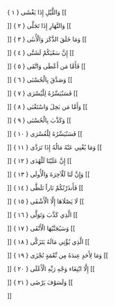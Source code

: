 وَاللَّيْلِ إِذَا يَغْشَى { ۱ }
[[


]] 
وَالنَّهَارِ إِذَا تَجَلَّى { ۲ }
[[


]] 
وَمَا خَلَقَ الذَّكَرَ وَالْأُنثَى { ۳ }
[[


]] 
إِنَّ سَعْيَكُمْ لَشَتَّى { ٤ }
[[


]] 
فَأَمَّا مَن أَعْطَى وَاتَّقَى { ٥ }
[[


]] 
وَصَدَّقَ بِالْحُسْنَى { ٦ }
[[


]] 
فَسَنُيَسِّرُهُ لِلْيُسْرَى { ٧ }
[[


]] 
وَأَمَّا مَن بَخِلَ وَاسْتَغْنَى { ۸ }
[[


]] 
وَكَذَّبَ بِالْحُسْنَى { ۹ }
[[


]] 
فَسَنُيَسِّرُهُ لِلْعُسْرَى { ۱۰ }
[[


]] 
وَمَا يُغْنِي عَنْهُ مَالُهُ إِذَا تَرَدَّى { ۱۱ }
[[


]] 
إِنَّ عَلَيْنَا لَلْهُدَى { ۱۲ }
[[


]] 
وَإِنَّ لَنَا لَلْآخِرَةَ وَالْأُولَى { ۱۳ }
[[


]] 
فَأَنذَرْتُكُمْ نَاراً تَلَظَّى { ۱٤ }
[[


]] 
لَا يَصْلَاهَا إِلَّا الْأَشْقَى { ۱٥ }
[[


]] 
الَّذِي كَذَّبَ وَتَوَلَّى { ۱٦ }
[[


]] 
وَسَيُجَنَّبُهَا الْأَتْقَى { ۱٧ }
[[


]] 
الَّذِي يُؤْتِي مَالَهُ يَتَزَكَّى { ۱۸ }
[[


]] 
وَمَا لِأَحَدٍ عِندَهُ مِن نِّعْمَةٍ تُجْزَى { ۱۹ }
[[


]] 
إِلَّا ابْتِغَاء وَجْهِ رَبِّهِ الْأَعْلَى { ۲۰ }
[[


]] 
وَلَسَوْفَ يَرْضَى { ۲۱ }
[[


]]
